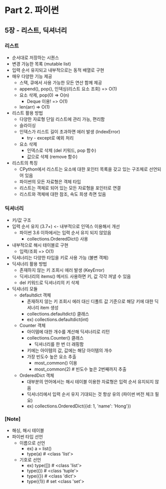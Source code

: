 # Part 2. 파이썬

## 5장 - 리스트, 딕셔너리

### 리스트

- 순서대로 저장하는 시퀀스
- 변경 가능한 목록 (mutable list)
- 입력 순서 유지되고 내부적으로는 동적 배열로 구현
- 매우 다양한 기능 제공
  - 스택, 큐에서 사용 가능한 모든 연산 함께 제공
  - append(), pop(), 인덱싱(리스트 요소 조회) => O(1)
  - 요소 삭제, pop(0) => O(n)
    - Deque 이용! => O(1)
  - len(arr) => O(1)
- 리스트 활용 방법
  - 다양한 자료형 단일 리스트에 관리 가능, 편리함
  - 슬라이싱
  - 인덱스가 리스트 길이 초과하면 에러 발생 (IndexError)
    - try - except로 예외 처리
  - 요소 삭제
    - 인덱스로 삭제 (del 키워드, pop 함수)
    - 값으로 삭제 (remove 함수)
- 리스트의 특징
  - CPython에서 리스트는 요소에 대한 포인터 목록을 갖고 있는 구조체로 선언되어 있음
  - 파이썬의 모든 자료형은 객체 타입
  - 리스트는 객체로 되어 있는 모든 자료형을 포인터로 연결
  - 리스트와 객체에 대한 참조, 속도 희생 측면 있음

### 딕셔너리

- 키/값 구조
- 입력 순서 유지 (3.7+) <- 내부적으로 인덱스 이용해서 개선
  - 파이썬 3.6 이하에서는 입력 순서 유지 되지 않았음
    - collections.OrderedDict() 사용
- 내부적으로 해시 테이블로 구현
  - 입력/조회 => O(1)
- 딕셔너리는 다양한 타입을 키로 사용 가능 (불변 객체)
- 딕셔너리 활용 방법
  - 존재하지 않는 키 조회시 에러 발생 (KeyError)
  - 딕셔너리의 items() 메서드 사용하면 키, 값 각각 꺼낼 수 있음
  - del 키워드로 딕셔너리의 키 삭제
- 딕셔너리 모듈
  - defaultdict 객체
    - 존재하지 않는 키 조회시 에러 대신 디폴트 값 기준으로 해당 키에 대한 딕셔너리 item 생성
    - collections.defaultdict() 클래스
    - ex) collections.defaultdict(int)
  - Counter 객체
    - 아이템에 대한 개수를 계산해 딕셔너리로 리턴
    - collections.Counter() 클래스
      - 딕셔너리를 한 번 더 래핑함
    - 키에는 아이템의 값, 값에는 해당 아이템의 개수
    - 가장 빈도수 높은 요소 추출
      - most_common() 이용
      - most_common(2) # 빈도수 높은 2번째까지 추출
  - OrderedDict 객체
    - 대부분의 언어에서는 해시 테이블 이용한 자료형은 입력 순서 유지되지 않음
    - 딕셔너리에서 입력 순서 유지 기대되는 것 항상 유의 (파이썬 버전 체크 필요)
    - ex) collections.OrderedDict({id: 1, 'name': 'Hong'})

### [Note]

- 해싱, 해시 테이블
- 파이썬 타입 선언
  - 이름으로 선언
    - ex) a = list()
    - type(a) # <class 'list'>
  - 기호로 선언
    - ex) type([]) # <class 'list'>
    - type(()) # <class 'tuple'>
    - type({}) # <class 'dict'>
    - type({1}) # set <class 'set'>
